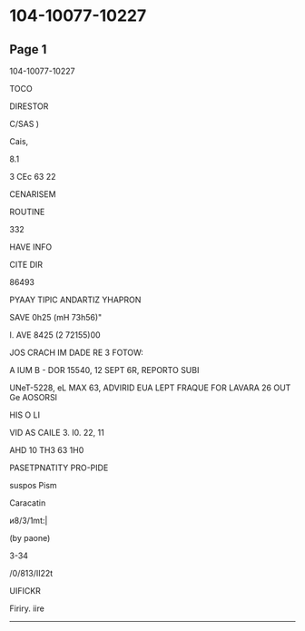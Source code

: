 # 104-10077-10227

## Page 1

104-10077-10227

TOCO

DIRESTOR

C/SAS )

Cais,

8.1

3 CEc 63 22

CENARISEM

ROUTINE

332

HAVE INFO

CITE DIR

86493

PYAAY TIPIC ANDARTIZ YHAPRON

SAVE 0h25 (mH 73h56)"

I. AVE 8425 (2 72155)00

JOS CRACH IM DADE RE 3 FOTOW:

A IUM B - DOR 15540, 12 SEPT 6R, REPORTO SUBI

UNeT-5228, eL MAX 63, ADVIRID EUA LEPT FRAQUE FOR LAVARA 26 OUT Ge AOSORSI

HIS O LI

VID AS CAILE 3. I0. 22, 11

AHD 10 TH3 63 1H0

PASETPNATITY PRO-PIDE

suspos Pism

Caracatin

и8/3/1mt:|

(by paone)

3-34

/0/813/II22t

UIFICKR

Firiry. iire

---

